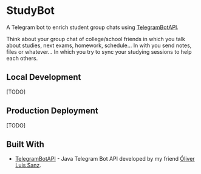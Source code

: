 # StudyBot
A Telegram bot to enrich student group chats using [TelegramBotAPI](https://github.com/OliverSanz/TelegramBotAPI). 

Think about your group chat of college/school friends in which you talk about studies, next exams, homework, schedule... In with you send notes, files or whatever... In which you try to sync your studying sessions to help each others.

## Local Development
[TODO]

## Production Deployment
[TODO]

## Built With
- [TelegramBotAPI](https://github.com/OliverLSanz/TelegramBotAPI) - Java Telegram Bot API developed by my friend [Óliver Luis Sanz](https://github.com/oliverlsanz).
